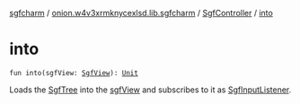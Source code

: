 [sgfcharm](../../index.md) / [onion.w4v3xrmknycexlsd.lib.sgfcharm](../index.md) / [SgfController](index.md) / [into](./into.md)

# into

`fun into(sgfView: `[`SgfView`](../../onion.w4v3xrmknycexlsd.lib.sgfcharm.view/-sgf-view/index.md)`): `[`Unit`](https://kotlinlang.org/api/latest/jvm/stdlib/kotlin/-unit/index.html)

Loads the [SgfTree](../../onion.w4v3xrmknycexlsd.lib.sgfcharm.parse/-sgf-tree/index.md) into the [sgfView](into.md#onion.w4v3xrmknycexlsd.lib.sgfcharm.SgfController$into(onion.w4v3xrmknycexlsd.lib.sgfcharm.view.SgfView)/sgfView) and subscribes to it as [SgfInputListener](../../onion.w4v3xrmknycexlsd.lib.sgfcharm.view/-sgf-input-listener/index.md).

